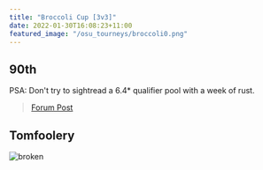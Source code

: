 ```yaml
---
title: "Broccoli Cup [3v3]"
date: 2022-01-30T16:08:23+11:00
featured_image: "/osu_tourneys/broccoli0.png"
---
```


90th 
---------
<!--more-->
PSA: Don't try to sightread a 6.4\* qualifier pool with a week of rust.

> [Forum Post](https://osu.ppy.sh/community/forums/topics/1479033?n=1)


Tomfoolery
---------

![broken](/osu_tourneys/broccoli1.png)
